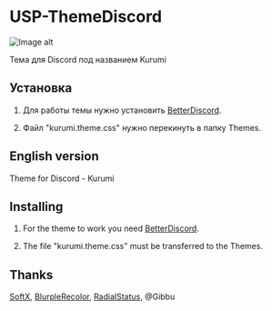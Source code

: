 # USP-ThemeDiscord
![Image alt](https://So1ta.github.io/Images/kurumi-view.png)

Тема для Discord под названием Kurumi

## Установка

1. Для работы темы нужно установить [BetterDiscord](https://betterdiscord.app/themes).

2. Файл "kurumi.theme.css" нужно перекинуть в папку Themes.

## English version

Theme for Discord - Kurumi

## Installing

1. For the theme to work you need [BetterDiscord](https://betterdiscord.app/themes).

2. The file "kurumi.theme.css" must be transferred to the Themes.

## Thanks

[SoftX](https://betterdiscord.app/theme/SoftX), [BlurpleRecolor](https://betterdiscord.app/theme/BlurpleRecolor), [RadialStatus](https://betterdiscord.app/theme/RadialStatus), @Gibbu
